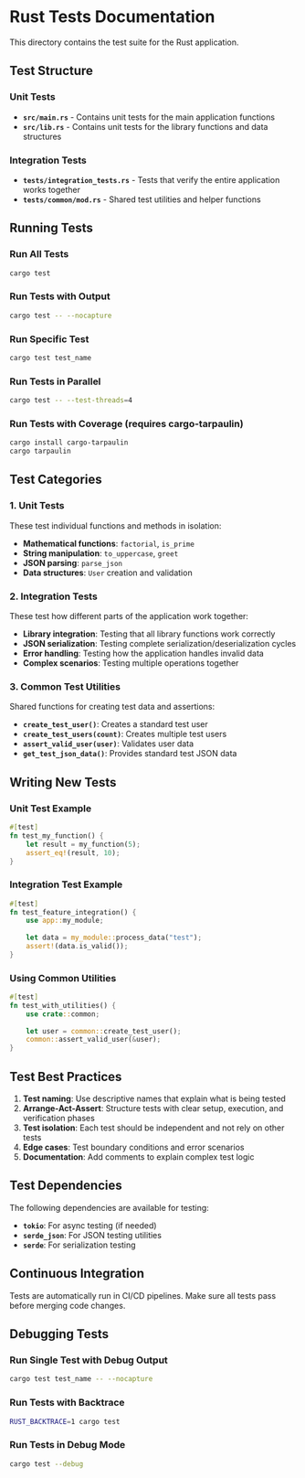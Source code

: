 # Rust Tests Documentation

This directory contains the test suite for the Rust application.

## Test Structure

### Unit Tests
- **`src/main.rs`** - Contains unit tests for the main application functions
- **`src/lib.rs`** - Contains unit tests for the library functions and data structures

### Integration Tests
- **`tests/integration_tests.rs`** - Tests that verify the entire application works together
- **`tests/common/mod.rs`** - Shared test utilities and helper functions

## Running Tests

### Run All Tests
```bash
cargo test
```

### Run Tests with Output
```bash
cargo test -- --nocapture
```

### Run Specific Test
```bash
cargo test test_name
```

### Run Tests in Parallel
```bash
cargo test -- --test-threads=4
```

### Run Tests with Coverage (requires cargo-tarpaulin)
```bash
cargo install cargo-tarpaulin
cargo tarpaulin
```

## Test Categories

### 1. Unit Tests
These test individual functions and methods in isolation:

- **Mathematical functions**: `factorial`, `is_prime`
- **String manipulation**: `to_uppercase`, `greet`
- **JSON parsing**: `parse_json`
- **Data structures**: `User` creation and validation

### 2. Integration Tests
These test how different parts of the application work together:

- **Library integration**: Testing that all library functions work correctly
- **JSON serialization**: Testing complete serialization/deserialization cycles
- **Error handling**: Testing how the application handles invalid data
- **Complex scenarios**: Testing multiple operations together

### 3. Common Test Utilities
Shared functions for creating test data and assertions:

- **`create_test_user()`**: Creates a standard test user
- **`create_test_users(count)`**: Creates multiple test users
- **`assert_valid_user(user)`**: Validates user data
- **`get_test_json_data()`**: Provides standard test JSON data

## Writing New Tests

### Unit Test Example
```rust
#[test]
fn test_my_function() {
    let result = my_function(5);
    assert_eq!(result, 10);
}
```

### Integration Test Example
```rust
#[test]
fn test_feature_integration() {
    use app::my_module;
    
    let data = my_module::process_data("test");
    assert!(data.is_valid());
}
```

### Using Common Utilities
```rust
#[test]
fn test_with_utilities() {
    use crate::common;
    
    let user = common::create_test_user();
    common::assert_valid_user(&user);
}
```

## Test Best Practices

1. **Test naming**: Use descriptive names that explain what is being tested
2. **Arrange-Act-Assert**: Structure tests with clear setup, execution, and verification phases
3. **Test isolation**: Each test should be independent and not rely on other tests
4. **Edge cases**: Test boundary conditions and error scenarios
5. **Documentation**: Add comments to explain complex test logic

## Test Dependencies

The following dependencies are available for testing:

- **`tokio`**: For async testing (if needed)
- **`serde_json`**: For JSON testing utilities
- **`serde`**: For serialization testing

## Continuous Integration

Tests are automatically run in CI/CD pipelines. Make sure all tests pass before merging code changes.

## Debugging Tests

### Run Single Test with Debug Output
```bash
cargo test test_name -- --nocapture
```

### Run Tests with Backtrace
```bash
RUST_BACKTRACE=1 cargo test
```

### Run Tests in Debug Mode
```bash
cargo test --debug
``` 